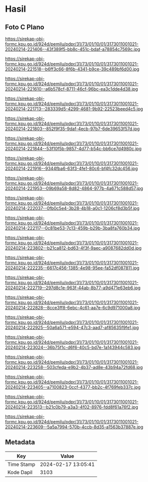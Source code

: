# Hasil

## Foto C Plano

https://sirekap-obj-formc.kpu.go.id/924d/pemilu/pdpr/31/73/01/10/01/3173011001021-20240214-221406--43f389f5-bb8c-451c-bdaf-a78854c7569c.jpg

https://sirekap-obj-formc.kpu.go.id/924d/pemilu/pdpr/31/73/01/10/01/3173011001021-20240214-221518--b6ff3c66-8f6b-4341-b9ce-39c489bf6d00.jpg

https://sirekap-obj-formc.kpu.go.id/924d/pemilu/pdpr/31/73/01/10/01/3173011001021-20240214-221610--a6b578cf-8711-46cf-96bc-ea3c1dde4d38.jpg

https://sirekap-obj-formc.kpu.go.id/924d/pemilu/pdpr/31/73/01/10/01/3173011001021-20240214-221713--283339d5-4299-4681-9b92-22523beed4c5.jpg

https://sirekap-obj-formc.kpu.go.id/924d/pemilu/pdpr/31/73/01/10/01/3173011001021-20240214-221803--852f9f35-9daf-4ecb-97b7-6de39653f57d.jpg

https://sirekap-obj-formc.kpu.go.id/924d/pemilu/pdpr/31/73/01/10/01/3173011001021-20240214-221844--53f10f5b-9857-4d77-b54c-bb6ce7d4980c.jpg

https://sirekap-obj-formc.kpu.go.id/924d/pemilu/pdpr/31/73/01/10/01/3173011001021-20240214-221916--9344fba6-63f3-4fe1-80c6-bf4fc32dc456.jpg

https://sirekap-obj-formc.kpu.go.id/924d/pemilu/pdpr/31/73/01/10/01/3173011001021-20240214-221953--09b69a58-8d82-4864-977b-4a671c588d57.jpg

https://sirekap-obj-formc.kpu.go.id/924d/pemilu/pdpr/31/73/01/10/01/3173011001021-20240214-222037--0fb0c5e4-3b28-4b18-a0c1-1206cf8d3b5f.jpg

https://sirekap-obj-formc.kpu.go.id/924d/pemilu/pdpr/31/73/01/10/01/3173011001021-20240214-222117--0c81be53-7c13-459b-b29b-3ba8fa760b34.jpg

https://sirekap-obj-formc.kpu.go.id/924d/pemilu/pdpr/31/73/01/10/01/3173011001021-20240214-223802--b21ca812-bd63-4f3f-9aec-a9087682dd0d.jpg

https://sirekap-obj-formc.kpu.go.id/924d/pemilu/pdpr/31/73/01/10/01/3173011001021-20240214-222235--6617c456-1385-4e98-95ee-fa52df087811.jpg

https://sirekap-obj-formc.kpu.go.id/924d/pemilu/pdpr/31/73/01/10/01/3173011001021-20240214-222719--297d8c1e-963f-44ab-8b77-a9d471e63eb6.jpg

https://sirekap-obj-formc.kpu.go.id/924d/pemilu/pdpr/31/73/01/10/01/3173011001021-20240214-222828--8cce3ff8-6ebc-4c61-aa7e-6c9d971000a8.jpg

https://sirekap-obj-formc.kpu.go.id/924d/pemilu/pdpr/31/73/01/10/01/3173011001021-20240214-222925--50a6a571-e594-47c3-aad7-af85635f9fe1.jpg

https://sirekap-obj-formc.kpu.go.id/924d/pemilu/pdpr/31/73/01/10/01/3173011001021-20240214-223024--36b75f1c-d6f6-40c5-bd7e-1a143944c583.jpg

https://sirekap-obj-formc.kpu.go.id/924d/pemilu/pdpr/31/73/01/10/01/3173011001021-20240214-223258--503cfeda-e9b2-4b37-ad8e-43b94a72fd68.jpg

https://sirekap-obj-formc.kpu.go.id/924d/pemilu/pdpr/31/73/01/10/01/3173011001021-20240214-223405--a7100823-0ccf-4377-bb2c-4f769feb337c.jpg

https://sirekap-obj-formc.kpu.go.id/924d/pemilu/pdpr/31/73/01/10/01/3173011001021-20240214-223513--b21c0b79-a3a3-4f02-8976-fdd8f61a76f2.jpg

https://sirekap-obj-formc.kpu.go.id/924d/pemilu/pdpr/31/73/01/10/01/3173011001021-20240214-223609--5a5a7994-570b-4ccb-8d35-a1563b37887e.jpg


## Metadata

| Key        | Value               |
| ---------- | ------------------- |
| Time Stamp | 2024-02-17 13:05:41 |
| Kode Dapil | 3103                |



